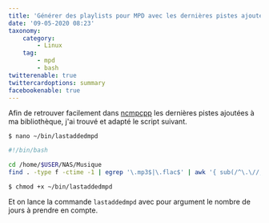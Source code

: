 ```yaml
---
title: 'Générer des playlists pour MPD avec les dernières pistes ajoutées'
date: '09-05-2020 08:23'
taxonomy:
    category:
        - Linux
    tag:
        - mpd
        - bash
twitterenable: true
twittercardoptions: summary
facebookenable: true
---
```


Afin de retrouver facilement dans [ncmpcpp](/blog/ncmpcpp) les dernières pistes ajoutées à ma bibliothèque, j'ai trouvé et adapté le script suivant.

```shell
$ nano ~/bin/lastaddedmpd
```

```bash
#!/bin/bash

cd /home/$USER/NAS/Musique
find . -type f -ctime -1 | egrep '\.mp3$|\.flac$' | awk '{ sub(/^\.\//, ""); print }' | sort -n > /home/$USER/NAS/Musique/playlists/$(date +%d-%m-%Y)_last_$1_days.m3u
```

```shell
$ chmod +x ~/bin/lastaddedmpd
```

Et on lance la commande `lastaddedmpd` avec pour argument le nombre de jours à prendre en compte.